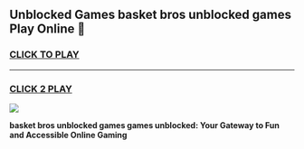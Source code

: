 
## Unblocked Games basket bros unblocked games Play Online 👋
<h3>
<a href="https://news.freeplayer.one?title=basket_bros_unblocked_games&ref=17F">CLICK TO PLAY</a></h3>
<hr>

<h3>
<a href="https://news.freeplayer.one?title=basket_bros_unblocked_games&ref=17F">CLICK 2 PLAY</a>
  
</h3>

<a href="https://news.freeplayer.one?title=basket_bros_unblocked_games&ref=17F/"><img src="https://clearcache.store/games.png"></a>


**basket bros unblocked games games unblocked: Your Gateway to Fun and Accessible Online Gaming**

